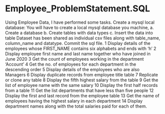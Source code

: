 # Employee_ProblemStatement.SQL
Using Employee Data, I have performed some tasks.
Create a mysql local database: You will have to create a local mysql database you
machine,
a. Create a database
b. Create tables with data types
c. Insert the data into table
Dataset has been shared as individual csv files along with table_name, column_name
and datatype.
Commit the sql file.
1 Display details of the employees whose FIRST_NAME contains six alphabets
and ends with ‘h’
2 Display employee first name and last name together who have joined in June
2020
3 Get the count of employees working in the department ‘Account’
4 Get the no. of employees for each department in the descending order
5 Display details of the employees who are also Managers
6 Display duplicate records from employee title table
7 Replicate or clone any table
8 Display the fifth highest salary from the table
9 Get the list of employee name with the same salary
10 Display the first half records from a table
11 Get the list departments that have less than five people
12 Display the first and last record from the employee table
13 Get the name of employees having the highest salary in each department
14 Display department names along with the total salaries paid for each of them.
